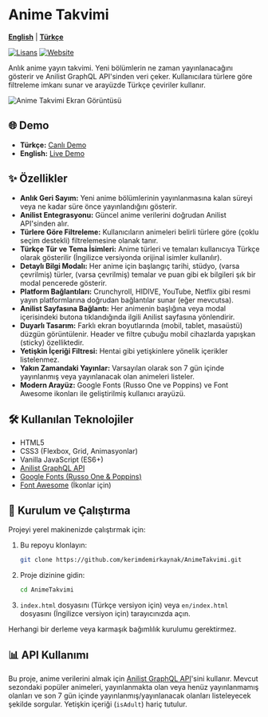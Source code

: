 # Anime Takvimi
[**English**](README.en.md) | [**Türkçe**](../README.md)

[![Lisans](https://img.shields.io/badge/LİSANS-MIT-blue.svg?color=97CA01&logoColor=blue&style=for-the-badge)](https://opensource.org/license/mit/)
[![Website](https://img.shields.io/badge/Website-kerimdemirkaynak.github.io-00215E?style=for-the-badge)](https://kerimdemirkaynak.github.io/AnimeTakvimi)

Anlık anime yayın takvimi. Yeni bölümlerin ne zaman yayınlanacağını gösterir ve Anilist GraphQL API'sinden veri çeker. Kullanıcılara türlere göre filtreleme imkanı sunar ve arayüzde Türkçe çeviriler kullanır.

![Anime Takvimi Ekran Görüntüsü](https://github.com/user-attachments/assets/4e3c5eaa-87b2-46be-b33d-1067b7cd66a9)

## 🌐 Demo
*   **Türkçe:** [Canlı Demo](https://kerimdemirkaynak.github.io/AnimeTakvimi)
*   **English:** [Live Demo](https://kerimdemirkaynak.github.io/AnimeTakvimi/en)

## ✨ Özellikler

*   **Anlık Geri Sayım:** Yeni anime bölümlerinin yayınlanmasına kalan süreyi veya ne kadar süre önce yayınlandığını gösterir.
*   **Anilist Entegrasyonu:** Güncel anime verilerini doğrudan Anilist API'sinden alır.
*   **Türlere Göre Filtreleme:** Kullanıcıların animeleri belirli türlere göre (çoklu seçim destekli) filtrelemesine olanak tanır.
*   **Türkçe Tür ve Tema İsimleri:** Anime türleri ve temaları kullanıcıya Türkçe olarak gösterilir (İngilizce versiyonda orijinal isimler kullanılır).
*   **Detaylı Bilgi Modalı:** Her anime için başlangıç tarihi, stüdyo, (varsa çevrilmiş) türler, (varsa çevrilmiş) temalar ve puan gibi ek bilgileri şık bir modal pencerede gösterir.
*   **Platform Bağlantıları:** Crunchyroll, HIDIVE, YouTube, Netflix gibi resmi yayın platformlarına doğrudan bağlantılar sunar (eğer mevcutsa).
*   **Anilist Sayfasına Bağlantı:** Her animenin başlığına veya modal içerisindeki butona tıklandığında ilgili Anilist sayfasına yönlendirir.
*   **Duyarlı Tasarım:** Farklı ekran boyutlarında (mobil, tablet, masaüstü) düzgün görüntülenir. Header ve filtre çubuğu mobil cihazlarda yapışkan (sticky) özelliktedir.
*   **Yetişkin İçeriği Filtresi:** Hentai gibi yetişkinlere yönelik içerikler listelenmez.
*   **Yakın Zamandaki Yayınlar:** Varsayılan olarak son 7 gün içinde yayınlanmış veya yayınlanacak olan animeleri listeler.
*   **Modern Arayüz:** Google Fonts (Russo One ve Poppins) ve Font Awesome ikonları ile geliştirilmiş kullanıcı arayüzü.

## 🛠️ Kullanılan Teknolojiler

*   HTML5
*   CSS3 (Flexbox, Grid, Animasyonlar)
*   Vanilla JavaScript (ES6+)
*   [Anilist GraphQL API](https://anilist.gitbook.io/anilist-apiv2-docs/)
*   [Google Fonts (Russo One & Poppins)](https://fonts.google.com/)
*   [Font Awesome](https://fontawesome.com/) (İkonlar için)

## 🚀 Kurulum ve Çalıştırma

Projeyi yerel makinenizde çalıştırmak için:

1.  Bu repoyu klonlayın:
    ```bash
    git clone https://github.com/kerimdemirkaynak/AnimeTakvimi.git
    ```
2.  Proje dizinine gidin:
    ```bash
    cd AnimeTakvimi
    ```
3.  `index.html` dosyasını (Türkçe versiyon için) veya `en/index.html` dosyasını (İngilizce versiyon için) tarayıcınızda açın.

Herhangi bir derleme veya karmaşık bağımlılık kurulumu gerektirmez.

## 📊 API Kullanımı

Bu proje, anime verilerini almak için [Anilist GraphQL API](https://anilist.gitbook.io/anilist-apiv2-docs/)'sini kullanır. Mevcut sezondaki popüler animeleri, yayınlanmakta olan veya henüz yayınlanmamış olanları ve son 7 gün içinde yayınlanmış/yayınlanacak olanları listeleyecek şekilde sorgular. Yetişkin içeriği (`isAdult`) hariç tutulur.
